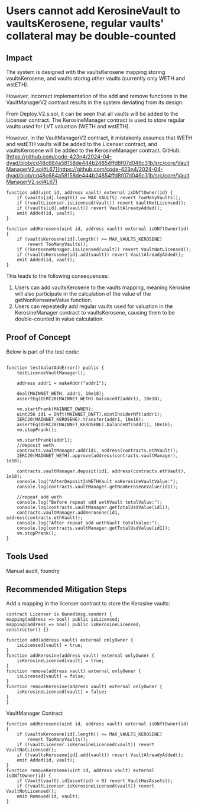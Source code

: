 # Users cannot add KerosineVault to vaultsKerosene, regular vaults' collateral may be double-counted
## Impact
The system is designed with the vaultsKerosene mapping storing vaultsKerosene, and vaults storing other vaults (currently only WETH and wstETH).   

However, incorrect implementation of the add and remove functions in the VaultManagerV2 contract results in the system deviating from its design.  

From Deploy.V2.s.sol, it can be seen that all vaults will be added to the Licenser contract. The KerosineManager contract is used to store regular vaults used for LVT valuation (WETH and wstETH).   

However, in the VaultManagerV2 contract, it mistakenly assumes that WETH and wstETH vaults will be added to the Licenser contract, and vaultsKerosene will be added to the KerosineManager contract.
GitHub:[https://github.com/code-423n4/2024-04-dyad/blob/cd48c684a58158de444b24854ffd8f07d046c31b/src/core/VaultManagerV2.sol#L67](https://github.com/code-423n4/2024-04-dyad/blob/cd48c684a58158de444b24854ffd8f07d046c31b/src/core/VaultManagerV2.sol#L67)
```solidity
function add(uint id, address vault) external isDNftOwner(id) {
    if (vaults[id].length() >= MAX_VAULTS) revert TooManyVaults();
    if (!vaultLicenser.isLicensed(vault)) revert VaultNotLicensed();
    if (!vaults[id].add(vault)) revert VaultAlreadyAdded();
    emit Added(id, vault);
}

function addKerosene(uint id, address vault) external isDNftOwner(id) {
    if (vaultsKerosene[id].length() >= MAX_VAULTS_KEROSENE)
        revert TooManyVaults();
    if (!keroseneManager.isLicensed(vault)) revert VaultNotLicensed();
    if (!vaultsKerosene[id].add(vault)) revert VaultAlreadyAdded();
    emit Added(id, vault);
}
```
This leads to the following consequences:
1. Users can add vaultsKerosene to the vaults mapping, meaning Kerosine will also participate in the calculation of the value of the getNonKeroseneValue function.
2. Users can repeatedly add regular vaults used for valuation in the KerosineManager contract to vaultsKerosene, causing them to be double-counted in value calculation.

## Proof of Concept

Below is part of the test code:  

```solidity

function testValutAddError() public {
    testLicenseVaultManager();

    address addr1 = makeAddr("addr1");

    deal(MAINNET_WETH, addr1, 10e18);
    assertEq(IERC20(MAINNET_WETH).balanceOf(addr1), 10e18);

    vm.startPrank(MAINNET_OWNER);
    uint256 id1 = DNft(MAINNET_DNFT).mintInsiderNft(addr1);
    IERC20(MAINNET_KEROSENE).transfer(addr1, 10e18);
    assertEq(IERC20(MAINNET_KEROSENE).balanceOf(addr1), 10e18);
    vm.stopPrank();

    vm.startPrank(addr1);
    //deposit weth
    contracts.vaultManager.add(id1, address(contracts.ethVault));
    IERC20(MAINNET_WETH).approve(address(contracts.vaultManager), 1e18);

    contracts.vaultManager.deposit(id1, address(contracts.ethVault), 1e18);
    console.log("AfterDepositInWETHVault noKerosineVaultValue:");
    console.log(contracts.vaultManager.getNonKeroseneValue(id1));

    //repeat add weth
    console.log("Before repeat add wethVault totalValue:");
    console.log(contracts.vaultManager.getTotalUsdValue(id1));
    contracts.vaultManager.addKerosene(id1, address(contracts.ethVault));
    console.log("After repeat add wethVault totalValue:");
    console.log(contracts.vaultManager.getTotalUsdValue(id1));
    vm.stopPrank();
}
```

## Tools Used
Manual audit, foundry

## Recommended Mitigation Steps
Add a mapping in the licenser contract to store the Kerosine vaults:

```solidity
contract Licenser is Owned(msg.sender) {
mapping(address => bool) public isLicensed;
mapping(address => bool) public isKerosineLicensed;
constructor() {}

function add(address vault) external onlyOwner {
    isLicensed[vault] = true;
}
function addKerosine(address vault) external onlyOwner {
    isKerosineLicensed[vault] = true;
}
function remove(address vault) external onlyOwner {
    isLicensed[vault] = false;
}
function removeKerosine(address vault) external onlyOwner {
    isKerosineLicensed[vault] = false;
}
}
```
VaultManager Contract  
```solidity
function addKerosene(uint id, address vault) external isDNftOwner(id) {
    if (vaultsKerosene[id].length() >= MAX_VAULTS_KEROSENE)
        revert TooManyVaults();
    if (!vaultLicenser.isKerosineLicensed(vault)) revert VaultNotLicensed();
    if (!vaultsKerosene[id].add(vault)) revert VaultAlreadyAdded();
    emit Added(id, vault);
}
function removeKerosene(uint id, address vault) external isDNftOwner(id) {
    if (Vault(vault).id2asset(id) > 0) revert VaultHasAssets();
    if (!vaultLicenser.isKerosineLicensed(vault)) revert VaultNotLicensed();
    emit Removed(id, vault);
}
```